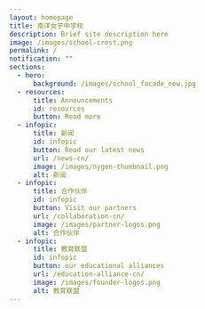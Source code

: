 ```yaml
---
layout: homepage
title: 南洋女子中学校
description: Brief site description here
image: /images/school-crest.png
permalink: /
notification: ""
sections:
  - hero:
      background: /images/school_facade_new.jpg
  - resources:
      title: Announcements
      id: resources
      button: Read more
  - infopic:
      title: 新闻
      id: infopic
      button: Read our latest news
      url: /news-cn/
      image: /images/nygen-thumbnail.png
      alt: 新闻
  - infopic:
      title: 合作伙伴
      id: infopic
      button: Visit our partners
      url: /collaboration-cn/
      image: /images/partner-logos.png
      alt: 合作伙伴
  - infopic:
      title: 教育联盟
      id: infopic
      button: our educational alliances
      url: /education-alliance-cn/
      image: /images/founder-logos.png
      alt: 教育联盟
---
```


